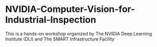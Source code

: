 # NVIDIA-Computer-Vision-for-Industrial-Inspection
This is a hands-on workshop organized by The NVIDIA Deep Learning Institute (DLI) and The SMART Infrastructure Facility

